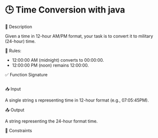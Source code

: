 # 🕒 Time Conversion with java

📌 Description

Given a time in 12-hour AM/PM format, your task is to convert it to military (24-hour) time.

🔹 Rules:

* 12:00:00 AM (midnight) converts to 00:00:00.
* 12:00:00 PM (noon) remains 12:00:00.

✅ Function Signature
```java
```
📥 Input

A single string s representing time in 12-hour format (e.g., 07:05:45PM).

📤 Output

A string representing the 24-hour format time.

📌 Constraints



